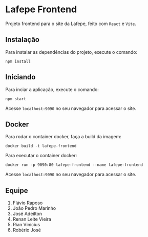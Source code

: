 # Lafepe Frontend

Projeto frontend para o site da Lafepe, feito com ```React``` e ```Vite```.

## Instalação

Para instalar as dependências do projeto, execute o comando:

```
npm install
```

## Iniciando

Para inciar a aplicação, execute o comando:

```
npm start
```

Acesse ```localhost:9090``` no seu navegador para acessar o site.

## Docker

Para rodar o container docker, faça a build da imagem:

```
docker build -t lafepe-frontend
```

Para executar o container docker:

```
docker run -p 9090:80 lafepe-frontend --name lafepe-frontend
```

Acesse ```localhost:9090``` no seu navegador para acessar o site.

## Equipe

1. Flávio Raposo
2. João Pedro Marinho
3. José Adeilton
4. Renan Leite Vieira
5. Rian Vinícius
6. Robério José
